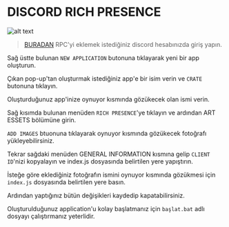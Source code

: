 # DISCORD RICH PRESENCE
![alt text](https://ibb.co/VHh5Nvc)


>[BURADAN](https://discord.com/developers/applications) RPC'yi eklemek istediğiniz discord hesabınızda giriş yapın.

Sağ üstte bulunan `NEW APPLICATION` butonuna tıklayarak yeni bir app oluşturun.

Çıkan pop-up'tan oluşturmak istediğiniz app'e bir isim verin ve `CRATE` butonuna tıklayın.

Oluşturduğunuz app'inize oynuyor kısmında gözükecek olan ismi verin.

Sağ kısımda bulunan menüden `RICH PRESENCE`'ye tıklayın ve ardından ART ESSETS bölümüne girin.

`ADD IMAGES` btuonuna tıklayarak oynuyor kısmında gözükecek fotoğrafı yükleyebilirsiniz.

Tekrar sağdaki menüden GENERAL INFORMATION kısmına gelip `CLIENT ID`'nizi kopyalayın ve index.js dosyasında belirtilen yere yapıştırın.

İsteğe göre eklediğiniz fotoğrafın ismini oynuyor kısmında gözükmesi için `index.js` dosyasında belirtilen yere basın.

Ardından yaptığınız bütün değişikleri kaydedip kapatabilirsiniz.

Oluşturulduğunuz application'u kolay başlatmanız için `başlat.bat` adlı dosyayı çalıştırmanız yeterlidir.
